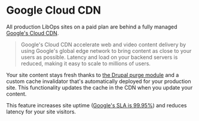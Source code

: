 # Google Cloud CDN

All production LibOps sites on a paid plan are behind a fully managed [Google's Cloud CDN](https://cloud.google.com/cdn).

> Google's Cloud CDN accelerate web and video content delivery by using Google's global edge network to bring content as close to your users as possible. Latency and load on your backend servers is reduced, making it easy to scale to millions of users.

Your site content stays fresh thanks to [the Drupal purge module](https://www.drupal.org/project/purge) and a custom cache invalidator that's automatically deployed for your production site. This functionality updates the cache in the CDN when you update your content.

This feature increases site uptime ([Google's SLA is 99.95%](https://cloud.google.com/cdn/sla)) and reduces latency for your site visitors.
